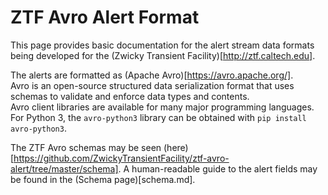 ZTF Avro Alert Format
=====================

This page provides basic documentation for the alert stream data formats
being developed for the (Zwicky Transient Facility)[http://ztf.caltech.edu].

The alerts are formatted as (Apache Avro)[https://avro.apache.org/].  
Avro is an open-source structured data serialization format that uses schemas to validate and enforce data types and contents.  
Avro client libraries are available for many major programming languages.
For Python 3, the `avro-python3` library can be obtained with `pip install avro-python3`.

The ZTF Avro schemas may be seen (here)[https://github.com/ZwickyTransientFacility/ztf-avro-alert/tree/master/schema].  A human-readable guide to the alert fields may be found in the (Schema page)[schema.md].
